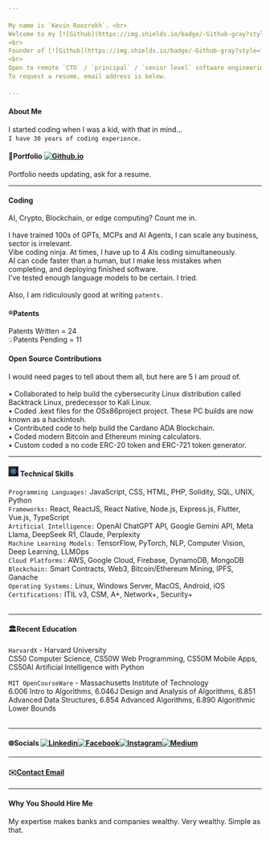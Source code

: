 ```yaml
---

My name is `Kevin Roozrokh`. <br>
Welcome to my [![Github](https://img.shields.io/badge/-Github-gray?style=flat-square&logo=Github&logoColor=white)](https://github.com/KevinRoozrokh/KevinRoozrokh) ReadMe. 
<br>
Founder of [![Github](https://img.shields.io/badge/-Github-gray?style=flat-square&logo=Github&logoColor=white)](https://strawhatai.com)
<br>
Open to remote `CTO` / `principal` / `senior level` software engineering `contract work`. <br>
To request a resume, email address is below.

---
```


#### About Me
I started coding when I was a kid, with that in mind... <br>
`I have 30 years of coding experience.` <br>

#### 📒Portfolio [![Github.io](https://img.shields.io/badge/-Github.io-black?style=flat-square&logo=Github&logoColor=white)](https://kevinroozrokh.github.io/)
Portfolio needs updating, ask for a resume.

---

#### Coding 

AI, Crypto, Blockchain, or edge computing? Count me in. <br><br>
I have trained 100s of GPTs, MCPs and AI Agents, I can scale any business, sector is irrelevant.<br>
Vibe coding ninja. At times, I have up to 4 AIs coding simultaneously.<br>
AI can code faster than a human, but I make less mistakes when completing, and deploying finished software. <br>
I've tested enough language models to be certain. I tried. <br><br>
Also, I am ridiculously good at writing `patents.` <br>

#### ®️Patents

Patents Written = 24 <br>
💡Patents Pending = 11 <br>

#### Open Source Contributions
I would need pages to tell about them all, but here are 5 I am proud of.<br><br>
• Collaborated to help build the cybersecurity Linux distribution called Backtrack Linux, predecessor to Kali Linux.<br>
• Coded .kext files for the OSx86project project. These PC builds are now known as a hackintosh.<br>
• Contributed code to help build the Cardano ADA Blockchain.<br>
• Coded modern Bitcoin and Ethereum mining calculators.<br>
• Custom coded a no code ERC-20 token and ERC-721 token generator.<br>

---

#### <img src="react-emoji-icon.jpg" alt="Trulli" width="20" height="20"> Technical Skills
`Programming Languages:` JavaScript, CSS, HTML, PHP, Solidity, SQL, UNIX, Python <br>
`Frameworks:` React, ReactJS, React Native, Node.js, Express.js, Flutter, Vue.js, TypeScript <br>
`Artificial Intelligence:` OpenAI ChatGPT API, Google Gemini API, Meta Llama, DeepSeek R1, Claude, Perplexity<br>
`Machine Learning Models:` TensorFlow, PyTorch, NLP, Computer Vision, Deep Learning, LLMOps <br>
`Cloud Platforms:` AWS, Google Cloud, Firebase, DynamoDB, MongoDB <br>
`Blockchain:` Smart Contracts, Web3, Bitcoin/Ethereum Mining, IPFS, Ganache <br>
`Operating Systems:` Linux, Windows Server, MacOS, Android, iOS <br>
`Certifications:` ITIL v3, CSM, A+, Network+, Security+ <br><br>

---

#### 🏛️Recent Education <br>

`HarvardX` - Harvard University <br>
CS50 Computer Science, CS50W Web Programming, CS50M Mobile Apps, CS50AI Artificial Intelligence with Python

`MIT OpenCourseWare` - Massachusetts Institute of Technology<br>
6.006 Intro to Algorithms, 6.046J Design and Analysis of Algorithms, 6.851 Advanced Data Structures, 6.854 Advanced Algorithms, 6.890 Algorithmic Lower Bounds <br><br>

---

#### 🌐Socials [![Linkedin](https://img.shields.io/badge/-LinkedIn-darkblue?style=flat-square&logo=Linkedin&logoColor=white)](https://www.linkedin.com/in/kevin-roozrokh/)[![Facebook](https://img.shields.io/badge/-Facebook-blue?style=flat-square&logo=Facebook&logoColor=white)](https://www.facebook.com/kevinkayvan/)[![Instagram](https://img.shields.io/badge/-Instagram-red?style=flat-square&logo=Instagram&logoColor=white)](https://www.instagram.com/donkayvan/)[![Medium](https://img.shields.io/badge/-Medium-white?style=flat-square&logo=Medium&logoColor=black)](https://medium.com/@kroozrokh)

---

#### ✉️<a href="RoozrokhK@Gmail.com">Contact Email</a>

----

#### Why You Should Hire Me
My expertise makes banks and companies wealthy. Very wealthy. Simple as that.<br>

<!--
**KevinRoozrokh/KevinRoozrokh** is a ✨ _special_ ✨ repository because its `README.md` (this file) appears on your GitHub profile.

Here are some ideas to get you started:

- 🔭 I’m currently working on ...
- 🌱 I’m currently learning ...
- 👯 I’m looking to collaborate on ...
- 🤔 I’m looking for help with ...
- 💬 Ask me about ...
- 📫 How to reach me: ...
- 😄 Pronouns: ...
- ⚡ Fun fact: ...
-->
